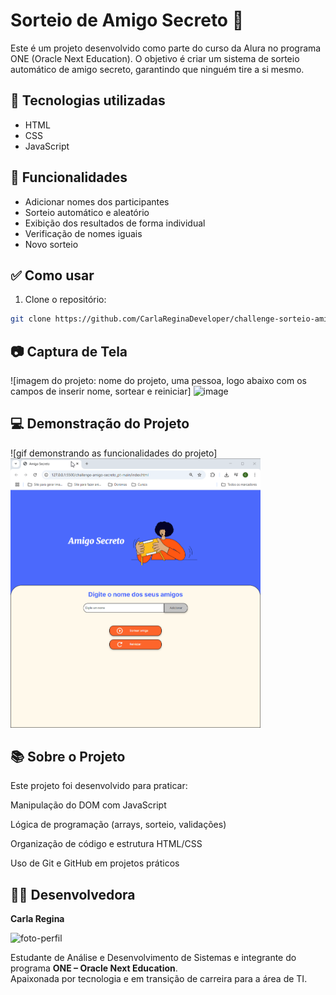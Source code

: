 # Sorteio de Amigo Secreto 🎁

Este é um projeto desenvolvido como parte do curso da Alura no programa ONE (Oracle Next Education). O objetivo é criar um sistema de sorteio automático de amigo secreto, garantindo que ninguém tire a si mesmo.

## 🚀 Tecnologias utilizadas

- HTML
- CSS
- JavaScript

## 🧠 Funcionalidades

- Adicionar nomes dos participantes
- Sorteio automático e aleatório
- Exibição dos resultados de forma individual
- Verificação de nomes iguais
- Novo sorteio

## ✅ Como usar

1. Clone o repositório:
```bash
git clone https://github.com/CarlaReginaDeveloper/challenge-sorteio-amigo-secreto.git
```

## 📷 Captura de Tela
![imagem do projeto: nome do projeto, uma pessoa, logo abaixo com os campos de inserir nome, sortear e reiniciar] <img width="400" height="400" alt="image" src="https://github.com/user-attachments/assets/c730e5e2-95c2-429c-8543-26a1301a2327" />

## 💻 Demonstração do Projeto
![gif demonstrando as funcionalidades do projeto] <br>
<img src="https://raw.githubusercontent.com/CarlaReginaDeveloper/challenge-sorteio-amigo-secreto/main/challenge-amigo-secreto_pt-main/assets/demo.gif" width="400" alt="Demonstração do Projeto"/>


## 📚 Sobre o Projeto
Este projeto foi desenvolvido para praticar:

Manipulação do DOM com JavaScript

Lógica de programação (arrays, sorteio, validações)

Organização de código e estrutura HTML/CSS

Uso de Git e GitHub em projetos práticos

## 👩‍💻 Desenvolvedora

**Carla Regina**

<img src="https://github.com/user-attachments/assets/cbb3cd4a-a511-49e2-96e9-eea7b9063fca" width="200" height="250" alt="foto-perfil"/>

Estudante de Análise e Desenvolvimento de Sistemas e integrante do programa **ONE – Oracle Next Education**.  
Apaixonada por tecnologia e em transição de carreira para a área de TI.
